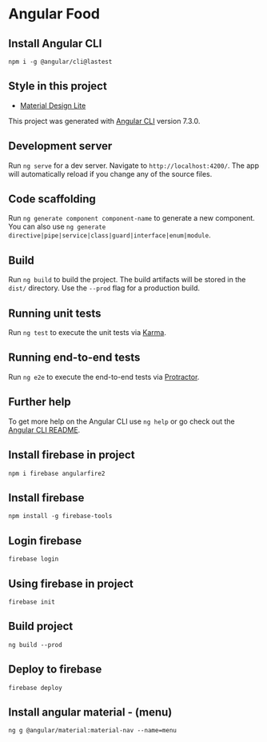 # Angular Food

## Install Angular CLI

`npm i -g @angular/cli@lastest`


## Style in this project
* [Material Design Lite](https://getmdl.io/started/index.html) 

This project was generated with [Angular CLI](https://github.com/angular/angular-cli) version 7.3.0.

## Development server

Run `ng serve` for a dev server. Navigate to `http://localhost:4200/`. The app will automatically reload if you change any of the source files.

## Code scaffolding

Run `ng generate component component-name` to generate a new component. You can also use `ng generate directive|pipe|service|class|guard|interface|enum|module`.

## Build

Run `ng build` to build the project. The build artifacts will be stored in the `dist/` directory. Use the `--prod` flag for a production build.

## Running unit tests

Run `ng test` to execute the unit tests via [Karma](https://karma-runner.github.io).

## Running end-to-end tests

Run `ng e2e` to execute the end-to-end tests via [Protractor](http://www.protractortest.org/).

## Further help

To get more help on the Angular CLI use `ng help` or go check out the [Angular CLI README](https://github.com/angular/angular-cli/blob/master/README.md).


## Install firebase in project

`npm i firebase angularfire2`

## Install firebase

`npm install -g firebase-tools`

## Login firebase
`firebase login`

## Using firebase in project
`firebase init`


## Build project
`ng build --prod`

## Deploy to firebase
`firebase deploy`

## Install angular material - (menu)
`ng g @angular/material:material-nav --name=menu`
